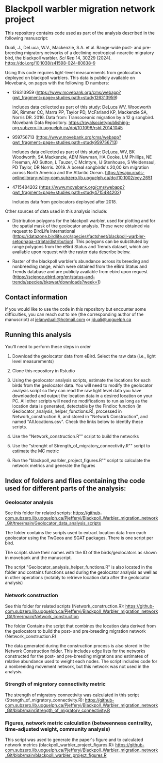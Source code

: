 # Blackpoll warbler migration network project

This repository contains code  used as part of the analysis described in the following manuscript: 

Duali, J., DeLuca, W.V., Mackenzie, S.A. et al. Range-wide post- and pre-breeding migratory networks of a declining neotropical–nearctic migratory bird, the blackpoll warbler. *Sci Rep* 14, 30229 (2024). https://doi.org/10.1038/s41598-024-80838-9

Using this code requires light-level measurements from geolocators deployed on blackpoll warblers. This data is publicly available on Movebank, on pages with the following ID numbers:

- 126313959 (https://www.movebank.org/cms/webapp?gwt_fragment=page=studies,path=study126313959)
	
	Includes data collected as part of this study: DeLuca WV, Woodworth BK, Rimmer CC, Marra PP, Taylor PD, McFarland KP, Mackenzie SA, Norris DR. 2016. Data from: Transoceanic migration 	by a 12 g songbird. Movebank Data Repository. https://royalsocietypublishing-org.subzero.lib.uoguelph.ca/doi/10.1098/rsbl.2014.1045

- 959756713 (https://www.movebank.org/cms/webapp?gwt_fragment=page=studies,path=study959756713)

	Includes data collected as part of this study: DeLuca, WV, BK Woodworth, SA Mackenzie, AEM Newman, HA Cooke, LM Phillips, NE Freeman, AO Sutton, L Tauzer, C McIntyre, IJ Stenhouse, S 	Weidensaul, PD Taylor, DR Norris. 2019. A boreal songbirds's 20,00 km migration across North America and the Atlantic Ocean. https://esajournals-onlinelibrary-wiley-com.subzero.lib.uoguelph.ca/doi/10.1002/ecy.2651

- 4715484202 (https://www.movebank.org/cms/webapp?gwt_fragment=page=studies,path=study4715484202)
	
	Includes data from geolocators deployed after 2018.

Other sources of data used in this analysis include:

- Distribution polygons for the blackpoll warbler, used for plotting and for the spatial mask of the geolocator analysis. These were obtained via request to BirdLife International 	(https://datazone.birdlife.org/species/factsheet/blackpoll-warbler-setophaga-striata/distribution). This polygons can be substituted by range polygons from the eBird Status and 	Trends dataset, which are available upon request with the raster data describe below. 

- Raster of the blackpoll warbler's abundance across its breeding and nonbreeding range, which were obtained from the eBird Status and Trends database and are publicly available from ebird upon request (https://science.ebird.org/en/status-and-trends/species/bkpwar/downloads?week=1)

## Contact information 

If you would like to use the code in this repository but encounter some difficulties, you can reach out to me (the corresponding author of the manuscript) at jelanyduali@hotmail.com or jduali@uoguelph.ca


## Running this analysis 

You'll need to perform these steps in order

1. Download the geolocator data from eBird. Select the raw data (i.e., light level measurements)

2. Clone this repository in Rstudio 

4. Using the geolocator analysis scripts, estimate the locations for each birds from the geolocator data. You will need to modify the geolocator analysis script so they can read the raw light level data you have downloaded and output the location data in a desired location on your PC. All other scripts will need no modifications to run as long as the location data is generated, detectable by the Findloc function (in Geolocator_analysis_helper_functions.R), processed in Network_construction.R,  and stored in "Network Construction", and named "All.locations.csv". Check the links below to identify these scripts.

5. Use the "Network_construction.R"" script to build the networks 

6. Use the "strenght of Strength_of_migratory_connectivity.R"" script to estimate the MC metric

7. Run the "blackpoll_warbler_project_figures.R"" script to calculate the network metrics and generate the figures

## Index of folders and files containing the code used for different parts of the analysis: 

### Geolocator analysis 

See this folder for related scripts: https://github-com.subzero.lib.uoguelph.ca/Pjefferyi/Blackpoll_Warbler_migration_network_Git/tree/main/Geolocator_data_analysis_scripts

The folder contains the scripts used to extract location data from each geolocator using the TwGeos and SGAT packages. There is one script per bird.

The scripts share their names with the ID of the birds/geolocators as shown in movebank and the manuscript.  

The script "Geolocator_analysis_helper_functions.R" is also located in the folder and contains functions used during the geolocator analysis as well as in other operations (notably to retrieve location data after the geolocator analysis) 

### Network construction 

See this folder for related scripts (Network_construction.R): https://github-com.subzero.lib.uoguelph.ca/Pjefferyi/Blackpoll_Warbler_migration_network_Git/tree/main/Network_construction

The folder Contains the script that combines the location data derived from the geolocators to build the post- and pre-breeding migration network (Network_construction.R)

The data generated during the construction process is also stored in the Network Construction folder. This includes edge lists for the networks constructed for the post- and pre-breeding migrations and estimates of relative abundance used to weight each nodes.
The script includes code for a nonbreeidng movement network, but this network was not used in the analysis. 

### Strength of migratory connectivity metric 

The strength of migratory connectivity was calculated in this script (Strength_of_migratory_connectivity.R): https://github-com.subzero.lib.uoguelph.ca/Pjefferyi/Blackpoll_Warbler_migration_network_Git/blob/main/Strength_of_migratory_connectivity.R

### Figures, network metric calculation (betweenness centrality, time-adjusted weight, community analysis)

This script was used to generate the paper's figure and to calculated network metrics (blackpoll_warbler_project_figures.R): https://github-com.subzero.lib.uoguelph.ca/Pjefferyi/Blackpoll_Warbler_migration_network_Git/blob/main/blackpoll_warbler_project_figures.R 

